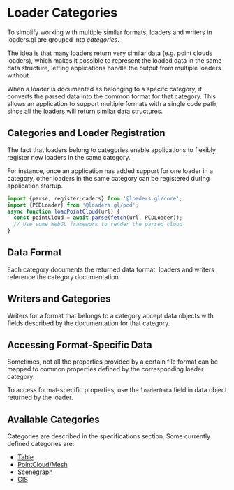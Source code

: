 # Loader Categories

To simplify working with multiple similar formats, loaders and writers in loaders.gl are grouped into _categories_.

The idea is that many loaders return very similar data (e.g. point clouds loaders), which makes it possible to represent the loaded data in the same data structure, letting applications handle the output from multiple loaders without

When a loader is documented as belonging to a specifc category, it converts the parsed data into the common format for that category. This allows an application to support multiple formats with a single code path, since all the loaders will return similar data structures.

## Categories and Loader Registration

The fact that loaders belong to categories enable applications to flexibly register new loaders in the same category.

For instance, once an application has added support for one loader in a category, other loaders in the same category can be registered during application startup.

```typescript
import {parse, registerLoaders} from '@loaders.gl/core';
import {PCDLoader} from '@loaders.gl/pcd';
async function loadPointCloud(url) {
  const pointCloud = await parse(fetch(url, PCDLoader));
  // Use some WebGL framework to render the parsed cloud
}
```

## Data Format

Each category documents the returned data format. loaders and writers reference the category documentation.

## Writers and Categories

Writers for a format that belongs to a category accept data objects with fields described by the documentation for that category.

## Accessing Format-Specific Data

Sometimes, not all the properties provided by a certain file format can be mapped to common properties defined by the corresponding loader category.

To access format-specific properties, use the `loaderData` field in data object returned by the loader.

## Available Categories

Categories are described in the specifications section. Some currently defined categories are:

- [Table](/docs/specifications/category-table)
- [PointCloud/Mesh](/docs/specifications/category-mesh)
- [Scenegraph](/docs/specifications/category-scenegraph)
- [GIS](/docs/specifications/category-gis)
